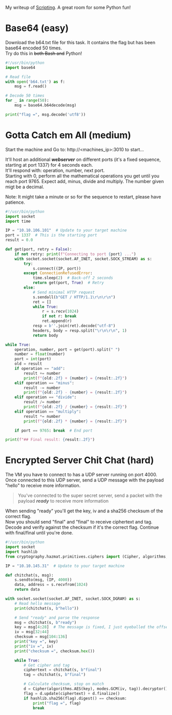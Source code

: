My writeup of [Scripting](https://tryhackme.com/room/scripting). A great room for some Python fun!

# Base64 (easy)
Download the b64.txt file for this task. It contains the flag but has been base64 encoded 50 times.  
Try do this in ~~both Bash and~~ Python!

```python
#!/usr/bin/python
import base64

# Read file
with open('b64.txt') as f:
    msg = f.read()

# Decode 50 times
for _ in range(50):
    msg = base64.b64decode(msg)

print("flag =", msg.decode('utf8'))
```

# Gotta Catch em All (medium)
Start the machine and Go to: http://<machines_ip>:3010 to start...

It'll host an additional ***webserver*** on different ports (it's a fixed sequence, starting at port 1337) for 4 seconds each.  
It'll respond with: operation, number, next port.  
Starting with 0, perform all the mathematical operations you get until you reach port 9765.
Expect add, minus, divide and multiply. The number given migt be a decimal.

Note: It might take a minute or so for the sequence to restart, please have patience.

```python
#!/usr/bin/python
import socket
import time

IP = "10.10.106.101"  # Update to your target machine
port = 1337  # This is the starting port
result = 0.0

def get(port, retry = False):
    if not retry: print(f"Connecting to port {port} ...")
    with socket.socket(socket.AF_INET, socket.SOCK_STREAM) as s:
        try:
            s.connect((IP, port))
        except ConnectionRefusedError:
            time.sleep(2)  # Back-off 2 seconds
            return get(port, True)  # Retry
        else:
            # Send minimal HTTP request
            s.sendall(b"GET / HTTP/1.1\r\n\r\n")
            ret = []
            while True:
                r = s.recv(1024)
                if not r: break
                ret.append(r)
            resp = b''.join(ret).decode("utf-8")
            headers, body = resp.split("\r\n\r\n", 1)
            return body

while True:
    operation, number, port = get(port).split(" ")
    number = float(number)
    port = int(port)
    old = result
    if operation == "add":
        result += number
        print(f"{old:.2f} + {number} = {result:.2f}")
    elif operation == "minus":
        result -= number
        print(f"{old:.2f} - {number} = {result:.2f}")
    elif operation == "divide":
        result /= number
        print(f"{old:.2f} / {number} = {result:.2f}")
    elif operation == "multiply":
        result *= number
        print(f"{old:.2f} * {number} = {result:.2f}")

    if port == 9765: break  # End port

print(f"## Final result: {result:.2f}")
```


# Encrypted Server Chit Chat (hard)
The VM you have to connect to has a UDP server running on port 4000. Once connected to this UDP server, send a UDP message with the payload "hello" to receive more information.

> You've connected to the super secret server, send a packet with the payload ***ready*** to receive more information

When sending "ready" you'll get the key, iv and a sha256 checksum of the correct flag.  
Now you should send "final" and "final" to receive ciphertext and tag. Decode and verify against the checksum if it's the correct flag. Continue with final/final until you're done.

```python
#!/usr/bin/python
import socket
import hashlib
from cryptography.hazmat.primitives.ciphers import (Cipher, algorithms, modes)

IP = "10.10.145.31"  # Update to your target machine

def chitchat(s, msg):
    s.sendto(msg, (IP, 4000))
    data, address = s.recvfrom(1024)
    return data

with socket.socket(socket.AF_INET, socket.SOCK_DGRAM) as s:
    # Read hello message
    print(chitchat(s, b"hello"))

    # Send "ready" and parse the response
    msg = chitchat(s, b"ready")
    key = msg[4:28]  # The message is fixed, I just eyeballed the offsets
    iv = msg[32:44]
    checksum = msg[104:136]
    print("key =", key)
    print("iv =", iv)
    print("checksum =", checksum.hex())

    while True:
        # Get cipher and tag
        ciphertext = chitchat(s, b"final")
        tag = chitchat(s, b"final")

        # Calculate checksum, stop on match
        d = Cipher(algorithms.AES(key), modes.GCM(iv, tag)).decryptor()
        flag = d.update(ciphertext) + d.finalize()
        if hashlib.sha256(flag).digest() == checksum:
            print("flag =", flag)
            break
```
